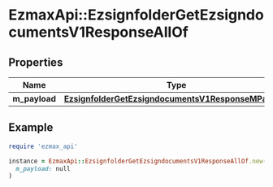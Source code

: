 # EzmaxApi::EzsignfolderGetEzsigndocumentsV1ResponseAllOf

## Properties

| Name | Type | Description | Notes |
| ---- | ---- | ----------- | ----- |
| **m_payload** | [**EzsignfolderGetEzsigndocumentsV1ResponseMPayload**](EzsignfolderGetEzsigndocumentsV1ResponseMPayload.md) |  |  |

## Example

```ruby
require 'ezmax_api'

instance = EzmaxApi::EzsignfolderGetEzsigndocumentsV1ResponseAllOf.new(
  m_payload: null
)
```

